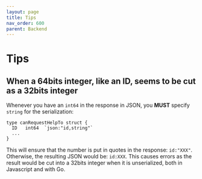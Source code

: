 ```yaml
---
layout: page
title: Tips
nav_order: 600
parent: Backend
---
```


# Tips

## When a 64bits integer, like an ID, seems to be cut as a 32bits integer

Whenever you have an `int64` in the response in JSON, you **MUST** specify `string` for the serialization:

```
type canRequestHelpTo struct {
  ID   int64  `json:"id,string"`
  ...
}
```

This will ensure that the number is put in quotes in the response: `id:"XXX"`.
Otherwise, the resulting JSON would be: `id:XXX`. This causes errors as the result would be cut into a 32bits integer
when it is unserialized, both in Javascript and with Go.

